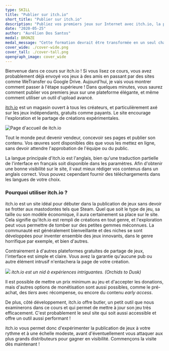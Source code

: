 ```yaml
---
type: SKILL
title: "Publier sur itch.io"
short_title: "Publier sur itch.io"
description: "Publiez vos premiers jeux sur Internet avec itch.io, la plateforme gratuite de référence pour les jeux indépendants."
date: "2020-05-25"
author: "Aurélien Dos Santos"
medal: BRONZE
medal_message: "Cette formation devrait être transformée en un seul chapitre au sein d'une plus grande formation \"Distribuer son jeu\". [Participer](https://github.com/gamedevalliance/fairedesjeux.fr/issues/33)"
cover_wide: ./cover-wide.png
cover_tall: ./cover-tall.png
opengraph_image: cover_wide
---
```


Bienvenue dans ce cours sur itch.io ! Si vous lisez ce cours, vous avez probablement déjà envoyé vos jeux à des amis en passant par des sites comme WeTransfer ou Google Drive. Aujourd'hui, je vais vous montrer comment passer à l'étape supérieure ! Dans quelques minutes, vous saurez comment publier vos premiers jeux sur une plateforme élégante, et même comment utiliser un outil d'upload avancé.

[itch.io](https://itch.io/) est un magasin ouvert à tous les créateurs, et particulièrement axé sur les jeux indépendants, gratuits comme payants. Le site encourage l'exploration et le partage de créations expérimentales.

![Page d'accueil de itch.io](/itchio/itchio.png)

Tout le monde peut devenir vendeur, concevoir ses pages et publier son contenu. Vos œuvres sont disponibles dès que vous les mettez en ligne, sans devoir attendre l'approbation de l'équipe ou du public.

La langue principale d'itch.io est l'anglais, bien qu'une traduction partielle de l'interface en français soit disponible dans les paramètres. Afin d'obtenir une bonne visibilité sur le site, il vaut mieux rédiger vos contenus dans un anglais correct. Vous pouvez cependant fournir des téléchargements dans les langues de votre choix.

### Pourquoi utiliser itch.io ?

itch.io est un site idéal pour débuter dans la publication de jeux sans devoir se frotter aux mastodontes tels que Steam. Quel que soit le type de jeu, sa taille ou son modèle économique, il aura certainement sa place sur le site. Cela signifie qu'itch.io est rempli de créations en tout genre, et l'exploration peut vous permettre de tomber sur des petites gemmes méconnues. La communauté est généralement bienveillante et des niches se sont développées pour inventer ensemble des jeux innovants, dans le genre horrifique par exemple, et bien d'autres.

Contrairement à d'autres plateformes gratuites de partage de jeux, l'interface est simple et claire. Vous avez la garantie qu'aucune pub ou autre élément intrusif n'entachera la page de votre création.

![](/itchio/orchids-to-dusk.png)
*itch.io est un nid à expériences intriguantes. (Orchids to Dusk)*

Il est possible de mettre un prix minimum au jeu et d'accepter les donations, mais d'autres options de monétisation sont aussi possibles, comme le pré-achat, des *tiers* avec récompense, ou encore du contenu *early access*.

De plus, côté développement, itch.io offre butler, un petit outil que nous examinerons dans ce cours et qui permet de mettre à jour son jeu très efficacement. C'est probablement le seul site qui soit aussi accessible et offre un outil aussi performant !

itch.io vous permet donc d'expérimenter la publication de jeux à votre rythme et à une échelle modeste, avant d'éventuellement vous attaquer aux plus grands distributeurs pour gagner en visibilité. Commençons la visite dès maintenant !
